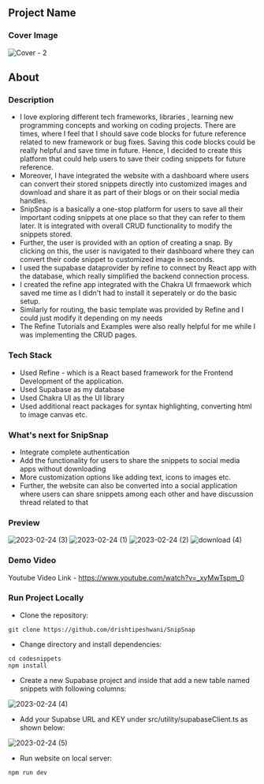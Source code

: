 ## Project Name

### Cover Image
![Cover - 2](https://user-images.githubusercontent.com/65016769/221125959-d777d342-82e6-4c11-b907-037ee2ef2247.jpg)

## About

### Description
- I love exploring different tech frameworks, libraries , learning new programming concepts and working on coding projects. There are times, where I feel that I should save code blocks for future reference related to new framework or bug fixes. Saving this code blocks could be really helpful and save time in future. Hence, I decided to create this platform that could help users to save their coding snippets for future reference.
- Moreover, I have integrated the website with a dashboard where users can convert their stored snippets directly into customized images and download and share it as part of their blogs or on their social media handles.
- SnipSnap is a basically a one-stop platform for users to save all their important coding snippets at one place so that they can refer to them later. It is integrated with overall CRUD functionality to modify the snippets stored.
- Further, the user is provided with an option of creating a snap. By clicking on this, the user is navigated to their dashboard where they can convert their code snippet to customized image in seconds.
- I used the supabase dataprovider by refine to connect by React app with the database, which really simplified the backend connection process.
- I created the refine app integrated with the Chakra UI frmaework which saved me time as I didn't had to install it seperately or do the basic setup.
- Similarly for routing, the basic template was provided by Refine and I could just modify it depending on my needs
- The Refine Tutorials and Examples were also really helpful for me while I was implementing the CRUD pages.

### Tech Stack
- Used Refine - which is a React based framework for the Frontend Development of the application.
- Used Supabase as my database
- Used Chakra UI as the UI library
- Used additional react packages for syntax highlighting, converting html to image canvas etc.

### What's next for SnipSnap
- Integrate complete authentication
- Add the functionality for users to share the snippets to social media apps without downloading
- More customization options like adding text, icons to images etc.
- Further, the website can also be converted into a social application where users can share snippets among each other and have discussion thread related to that

### Preview
![2023-02-24 (3)](https://user-images.githubusercontent.com/65016769/221127246-ff9ad005-2c7a-4d1b-ad11-3333db26fb05.png)
![2023-02-24 (1)](https://user-images.githubusercontent.com/65016769/221127278-f427b523-56cd-49e3-8864-14f83ff44db1.png)
![2023-02-24 (2)](https://user-images.githubusercontent.com/65016769/221127296-4c7c5f32-1fd0-4cc4-ab80-fb385095aaf3.png)
![download (4)](https://user-images.githubusercontent.com/65016769/221127708-549474f6-2ef1-4288-abbf-5df4b1e4ad83.png)

### Demo Video
Youtube Video Link - https://www.youtube.com/watch?v=_xyMwTspm_0

### Run Project Locally

- Clone the repository:
```
git clone https://github.com/drishtipeshwani/SnipSnap
```

- Change directory and install dependencies:

```
cd codesnippets
npm install
```
- Create a new Supabase project and inside that add a new table named snippets with following columns:

![2023-02-24 (4)](https://user-images.githubusercontent.com/65016769/221127597-4d0b55dc-e15c-4dc2-aca8-7a20e303873d.png)


- Add your Supabse URL and KEY under src/utility/supabaseClient.ts as shown below:

![2023-02-24 (5)](https://user-images.githubusercontent.com/65016769/221127614-397db2e1-f8f4-4d10-a09f-9c14bcd97a42.png)


- Run website on local server:

```
npm run dev
```
